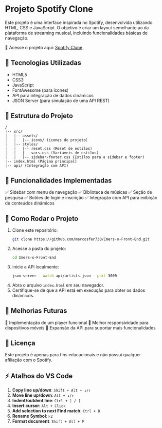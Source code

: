 # Projeto Spotify Clone

Este projeto é uma interface inspirada no Spotify, desenvolvida utilizando HTML, CSS e JavaScript. O objetivo é criar um layout semelhante ao da plataforma de streaming musical, incluindo funcionalidades básicas de navegação.

🔗 Acesse o projeto aqui: [Spotify Clone](https://marcosfer730.github.io/Imers-o-Front-End/)

## 📌 Tecnologias Utilizadas
- HTML5
- CSS3
- JavaScript
- FontAwesome (para ícones)
- API para integração de dados dinâmicos
- JSON Server (para simulação de uma API REST)

## 📂 Estrutura do Projeto
```
/
|-- src/
|   |-- assets/
|   |   |-- icons/ (ícones do projeto)
|   |-- styles/
|   |   |-- reset.css (Reset de estilos)
|   |   |-- vars.css (Variáveis de estilos)
|   |   |-- sidebar-footer.css (Estilos para a sidebar e footer)
|-- index.html (Página principal)
|-- api/ (Integração com API)
```

## 📜 Funcionalidades Implementadas
✅ Sidebar com menu de navegação
✅ Biblioteca de músicas
✅ Seção de pesquisa
✅ Botões de login e inscrição
✅ Integração com API para exibição de conteúdos dinâmicos

## 🔧 Como Rodar o Projeto
1. Clone este repositório:
   ```bash
   git clone https://github.com/marcosfer730/Imers-o-Front-End.git
   ```
2. Acesse a pasta do projeto:
   ```bash
   cd Imers-o-Front-End
   ```
3. Inicie a API localmente:
   ```bash
   json-server --watch api/artists.json --port 3000
   ```
4. Abra o arquivo `index.html` em seu navegador.
5. Certifique-se de que a API está em execução para obter os dados dinâmicos.

## 🎨 Melhorias Futuras
🔹 Implementação de um player funcional
🔹 Melhor responsividade para dispositivos móveis
🔹 Expansão da API para suportar mais funcionalidades

## 📄 Licença
Este projeto é apenas para fins educacionais e não possui qualquer afiliação com o Spotify.

## ⚡ Atalhos do VS Code
1. **Copy line up/down**: `Shift + Alt + ↓/↑ `
2. **Move line up/down**: `Alt + ↓/↑ `
3. **Indent/outdent line**: `Ctrl + ] / [ `
4. **Insert cursor**: `Alt + Click`
5. **Add selection to next Find match**: `Ctrl + D`
6. **Rename Symbol**: `F2`
7. **Format document**: `Shift + Alt + F`

